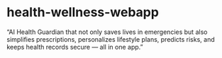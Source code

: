 # health-wellness-webapp
“AI Health Guardian that not only saves lives in emergencies but also simplifies prescriptions, personalizes lifestyle plans, predicts risks, and keeps health records secure — all in one app.”
